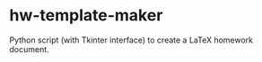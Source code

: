 hw-template-maker
=================

Python script (with Tkinter interface) to create a LaTeX homework document.